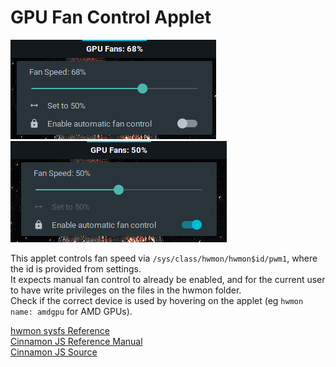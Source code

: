 # GPU Fan Control Applet

![Applet Example 1](screenshot_unlocked.png)
![Applet Example 2](screenshot_locked.png)

This applet controls fan speed via `/sys/class/hwmon/hwmon$id/pwm1`, where the id is provided from settings.  
It expects manual fan control to already be enabled, and for the current user to have write privileges on the files in the hwmon folder.  
Check if the correct device is used by hovering on the applet (eg `hwmon name: amdgpu` for AMD GPUs).

[hwmon sysfs Reference](https://www.kernel.org/doc/Documentation/hwmon/sysfs-interface)  
[Cinnamon JS Reference Manual](http://lira.epac.to:8080/doc/cinnamon/cinnamon-js/)  
[Cinnamon JS Source](https://github.com/linuxmint/Cinnamon/blob/master/js/)
